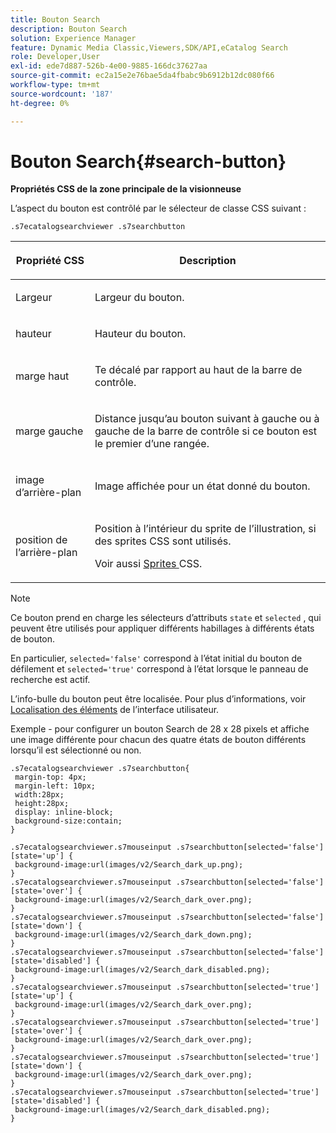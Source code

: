 ```yaml
---
title: Bouton Search
description: Bouton Search
solution: Experience Manager
feature: Dynamic Media Classic,Viewers,SDK/API,eCatalog Search
role: Developer,User
exl-id: ede7d887-526b-4e00-9885-166dc37627aa
source-git-commit: ec2a15e2e76bae5da4fbabc9b6912b12dc080f66
workflow-type: tm+mt
source-wordcount: '187'
ht-degree: 0%

---
```


# Bouton Search{#search-button}

<!--<a id="section_061E550C1C1D4DB2BD663A898895B38C"></a>-->

**Propriétés CSS de la zone principale de la visionneuse**

L’aspect du bouton est contrôlé par le sélecteur de classe CSS suivant :

`.s7ecatalogsearchviewer .s7searchbutton`

<table id="table_94EE3F5BBE4547C0B4943471CEE7EDE4"> 
 <thead> 
  <tr> 
   <th colname="col1" class="entry"> <p> Propriété CSS </p> </th> 
   <th colname="col2" class="entry"> <p>Description </p> </th> 
  </tr> 
 </thead>
 <tbody> 
  <tr> 
   <td colname="col1"> <p> <span class="codeph"> Largeur </span> </p> </td> 
   <td colname="col2"> <p>Largeur du bouton. </p> </td> 
  </tr> 
  <tr> 
   <td colname="col1"> <p> <span class="codeph"> hauteur </span> </p> </td> 
   <td colname="col2"> <p>Hauteur du bouton. </p> </td> 
  </tr> 
  <tr> 
   <td colname="col1"> <p> <span class="codeph"> marge haut </span> </p> </td> 
   <td colname="col2"> <p> Te décalé par rapport au haut de la barre de contrôle. </p> </td> 
  </tr> 
  <tr> 
   <td colname="col1"> <p> <span class="codeph"> marge gauche </span> </p> </td> 
   <td colname="col2"> <p> Distance jusqu’au bouton suivant à gauche ou à gauche de la barre de contrôle si ce bouton est le premier d’une rangée. </p> </td> 
  </tr> 
  <tr> 
   <td colname="col1"> <p> <span class="codeph"> image d’arrière-plan </span> </p> </td> 
   <td colname="col2"> <p>Image affichée pour un état donné du bouton. </p> </td> 
  </tr> 
  <tr> 
   <td colname="col1"> <p> <span class="codeph"> position de l’arrière-plan </span> </p> </td> 
   <td colname="col2"> <p> Position à l’intérieur du sprite de l’illustration, si des sprites CSS sont utilisés. </p> <p>Voir aussi <a href="../../../c-html5-s7-aem-asset-viewers/c-html5-ecatsearch-viewer-about/c-html5-ecatsearch-viewer-customizingviewer/c-html5-ecatsearch-viewer-customizingviewer.md#section-9d570f95eb2443aca74c1b02f6e89aff" format="dita" scope="local"> Sprites </a>CSS. </p> </td> 
  </tr> 
 </tbody> 
</table>

>[!NOTE]
>
>Ce bouton prend en charge les sélecteurs d’attributs `state` et `selected` , qui peuvent être utilisés pour appliquer différents habillages à différents états de bouton.
>
>En particulier, `selected='false'` correspond à l’état initial du bouton de défilement et `selected='true'` correspond à l’état lorsque le panneau de recherche est actif.

L’info-bulle du bouton peut être localisée. Pour plus d’informations, voir [Localisation des éléments](../../../c-html5-s7-aem-asset-viewers/c-html5-ecatsearch-viewer-about/c-html5-ecatsearch-viewer-localization.md#concept-cbfc39344c494eb7b9f6a272cff0cc74) de l’interface utilisateur.

Exemple - pour configurer un bouton Search de 28 x 28 pixels et affiche une image différente pour chacun des quatre états de bouton différents lorsqu’il est sélectionné ou non.

```
.s7ecatalogsearchviewer .s7searchbutton{ 
 margin-top: 4px; 
 margin-left: 10px; 
 width:28px; 
 height:28px;  
 display: inline-block; 
 background-size:contain; 
} 
 
.s7ecatalogsearchviewer.s7mouseinput .s7searchbutton[selected='false'][state='up'] { 
 background-image:url(images/v2/Search_dark_up.png); 
} 
.s7ecatalogsearchviewer.s7mouseinput .s7searchbutton[selected='false'][state='over'] { 
 background-image:url(images/v2/Search_dark_over.png);  
} 
.s7ecatalogsearchviewer.s7mouseinput .s7searchbutton[selected='false'][state='down'] { 
 background-image:url(images/v2/Search_dark_down.png); 
} 
.s7ecatalogsearchviewer.s7mouseinput .s7searchbutton[selected='false'][state='disabled'] { 
 background-image:url(images/v2/Search_dark_disabled.png); 
} 
.s7ecatalogsearchviewer.s7mouseinput .s7searchbutton[selected='true'][state='up'] { 
 background-image:url(images/v2/Search_dark_over.png); 
} 
.s7ecatalogsearchviewer.s7mouseinput .s7searchbutton[selected='true'][state='over'] { 
 background-image:url(images/v2/Search_dark_over.png);  
} 
.s7ecatalogsearchviewer.s7mouseinput .s7searchbutton[selected='true'][state='down'] { 
 background-image:url(images/v2/Search_dark_over.png);  
} 
.s7ecatalogsearchviewer.s7mouseinput .s7searchbutton[selected='true'][state='disabled'] { 
 background-image:url(images/v2/Search_dark_disabled.png);  
}
```

